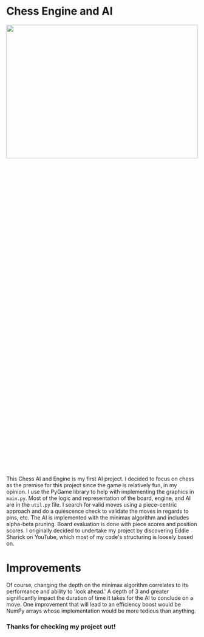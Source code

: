 # Chess Engine and AI

<img src="https://user-images.githubusercontent.com/103080532/219822474-5df94728-6324-4347-9189-1bd1fc8b93d8.gif" height=30% width=100%/>

This Chess AI and Engine is my first AI project. I decided to focus on chess as the premise for this project since the game is relatively fun, in my opinion. I use the PyGame library to help with implementing the graphics in ```main.py```. Most of the logic and representation of the board, engine, and AI are in the ```util.py``` file. I search for valid moves using a piece-centric approach and do a quiescence check to validate the moves in regards to pins, etc. The AI is implemented with the minimax algorithm and includes alpha-beta pruning. Board evaluation is done with piece scores and position scores. I originally decided to undertake my project by discovering Eddie Sharick on YouTube, which most of my code's structuring is loosely based on.

# Improvements

Of course, changing the depth on the minimax algorithm correlates to its performance and ability to 'look ahead.' A depth of 3 and greater significantly impact the duration of time it takes for the AI to conclude on a move. One improvement that will lead to an efficiency boost would be NumPy arrays whose implementation would be more tedious than anything.

### Thanks for checking my project out!

